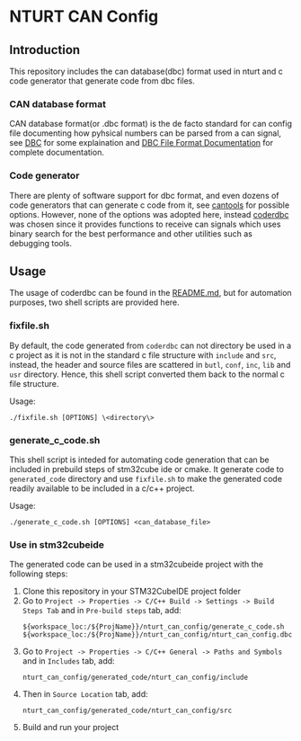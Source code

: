 # NTURT CAN Config

## Introduction

This repository includes the can database(dbc) format used in nturt and c code generator that generate code from dbc files.

### CAN database format

CAN database format(or .dbc format) is the de facto standard for can config file documenting how pyhsical numbers can be parsed from a can signal, see [DBC](https://github.com/iDoka/awesome-canbus#dbc) for some explaination and [DBC File Format Documentation](http://mcu.so/Microcontroller/Automotive/DBC_File_Format_Documentation.pdf) for complete documentation.

### Code generator

There are plenty of software support for dbc format, and even dozens of code generators that can generate c code from it, see [cantools](https://cantools.readthedocs.io/en/latest/#the-generate-c-source-subcommand) for possible options. However, none of the options was adopted here, instead [coderdbc](https://github.com/astand/c-coderdbc/blob/39611296382a3a222fa80c2b0bd95871d2c39701/README.md) was chosen since it provides functions to receive can signals which uses binary search for the best performance and other utilities such as debugging tools.

## Usage

The usage of coderdbc can be found in the [README.md](https://github.com/astand/c-coderdbc/blob/39611296382a3a222fa80c2b0bd95871d2c39701/README.md), but for automation purposes, two shell scripts are provided here.

### fixfile.sh

By default, the code generated from `coderdbc` can not directory be used in a c project as it is not in the standard c file structure with `include` and `src`, instead, the header and source files are scattered in `butl`, `conf`, `inc`, `lib` and `usr` directory. Hence, this shell script converted them back to the normal c file structure.

Usage: 

```shell=
./fixfile.sh [OPTIONS] \<directory\>
```

### generate_c_code.sh

This shell script is inteded for automating code generation that can be included in prebuild steps of stm32cube ide or cmake. It generate code to `generated_code` directory and use `fixfile.sh` to make the generated code readily available to be included in a c/c++ project.

Usage:

```shell=
./generate_c_code.sh [OPTIONS] <can_database_file>
```

### Use in stm32cubeide

The generated code can be used in a stm32cubeide project with the following steps:

1. Clone this repository in your STM32CubeIDE project folder
2. Go to `Project -> Properties -> C/C++ Build -> Settings -> Build Steps Tab` and in `Pre-build steps` tab, add:
   ```shell=
   ${workspace_loc:/${ProjName}}/nturt_can_config/generate_c_code.sh ${workspace_loc:/${ProjName}}/nturt_can_config/nturt_can_config.dbc
   ```
3. Go to `Project -> Properties -> C/C++ General -> Paths and Symbols` and in `Includes` tab, add:
   ```shell=
   nturt_can_config/generated_code/nturt_can_config/include
   ```
4. Then in `Source Location` tab, add:
   ```shell=
   nturt_can_config/generated_code/nturt_can_config/src
   ```
5. Build and run your project
